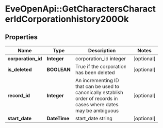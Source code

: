 # EveOpenApi::GetCharactersCharacterIdCorporationhistory200Ok

## Properties
Name | Type | Description | Notes
------------ | ------------- | ------------- | -------------
**corporation_id** | **Integer** | corporation_id integer | [optional] 
**is_deleted** | **BOOLEAN** | True if the corporation has been deleted | [optional] 
**record_id** | **Integer** | An incrementing ID that can be used to canonically establish order of records in cases where dates may be ambiguous | [optional] 
**start_date** | **DateTime** | start_date string | [optional] 



